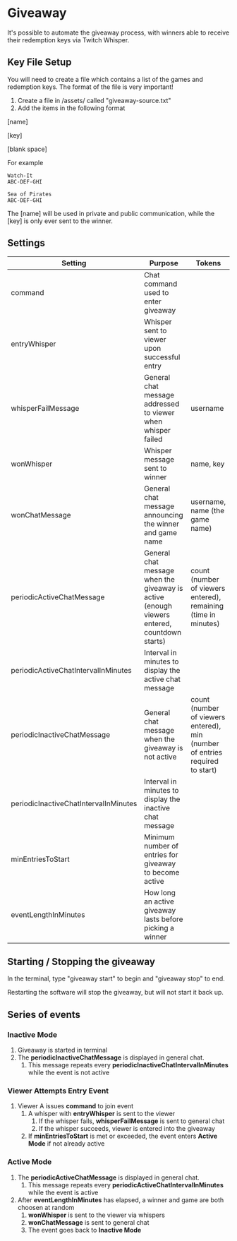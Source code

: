 # Giveaway

It's possible to automate the giveaway process, with winners able to receive their redemption keys via Twitch Whisper.


## Key File Setup

You will need to create a file which contains a list of the games and redemption keys. The format of the file is very important! 

1. Create a file in /assets/ called "giveaway-source.txt" 
2. Add the items in the following format

[name]

[key]

[blank space]


For example
```
Watch-It
ABC-DEF-GHI

Sea of Pirates
ABC-DEF-GHI

```

The [name] will be used in private and public communication, while the [key] is only ever sent to the winner.

## Settings

| Setting | Purpose | Tokens |
|---|---|---|
| command | Chat command used to enter giveaway |  |
| entryWhisper | Whisper sent to viewer upon successful entry |  |
| whisperFailMessage | General chat message addressed to viewer when whisper failed | username |
| wonWhisper | Whisper message sent to winner | name, key |
| wonChatMessage | General chat message announcing the winner and game name | username, name (the game name) |
| periodicActiveChatMessage | General chat message when the giveaway is active (enough viewers entered, countdown starts) | count (number of viewers entered), remaining (time in minutes) |
| periodicActiveChatIntervalInMinutes | Interval in minutes to display the active chat message |  |
| periodicInactiveChatMessage | General chat message when the giveaway is not active | count (number of viewers entered), min (number of entries required to start) |
| periodicInactiveChatIntervalInMinutes | Interval in minutes to display the inactive chat message |  |
| minEntriesToStart | Minimum number of entries for giveaway to become active |  |
| eventLengthInMinutes | How long an active giveaway lasts before picking a winner |  |


## Starting / Stopping the giveaway

In the terminal, type "giveaway start" to begin and "giveaway stop" to end. 

Restarting the software will stop the giveaway, but will not start it back up. 

## Series of events

### Inactive Mode

1. Giveaway is started in terminal
2. The **periodicInactiveChatMessage** is displayed in general chat. 
   1. This message repeats every **periodicInactiveChatIntervalInMinutes** while the event is not active

### Viewer Attempts Entry Event

1. Viewer A issues **command** to join event
   1. A whisper with **entryWhisper** is sent to the viewer
      1. If the whisper fails, **whisperFailMessage** is sent to general chat
      2. If the whisper succeeds, viewer is entered into the giveaway
   2. If **minEntriesToStart** is met or exceeded, the event enters **Active Mode** if not already active

### Active Mode

1. The **periodicActiveChatMessage** is displayed in general chat. 
   1. This message repeats every **periodicActiveChatIntervalInMinutes** while the event is active
2. After **eventLengthInMinutes** has elapsed, a winner and game are both choosen at random
   1. **wonWhisper** is sent to the viewer via whispers
   2. **wonChatMessage** is sent to general chat
   3. The event goes back to **Inactive Mode**
      
